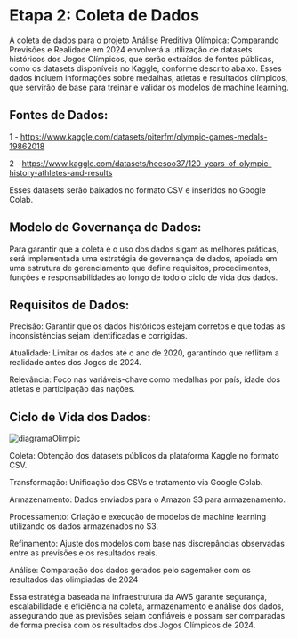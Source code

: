 # Etapa 2: Coleta de Dados

A coleta de dados para o projeto Análise Preditiva Olímpica: Comparando Previsões e Realidade em 2024 envolverá a utilização de datasets históricos dos Jogos Olímpicos, que serão extraídos de fontes públicas, como os datasets disponíveis no Kaggle, conforme descrito abaixo. Esses dados incluem informações sobre medalhas, atletas e resultados olímpicos, que servirão de base para treinar e validar os modelos de machine learning.

## Fontes de Dados:

1 - https://www.kaggle.com/datasets/piterfm/olympic-games-medals-19862018

2 - https://www.kaggle.com/datasets/heesoo37/120-years-of-olympic-history-athletes-and-results

Esses datasets serão baixados no formato CSV e inseridos no Google Colab.

## Modelo de Governança de Dados:

Para garantir que a coleta e o uso dos dados sigam as melhores práticas, será implementada uma estratégia de governança de dados, apoiada em uma estrutura de gerenciamento que define requisitos, procedimentos, funções e responsabilidades ao longo de todo o ciclo de vida dos dados.

## Requisitos de Dados:

Precisão: Garantir que os dados históricos estejam corretos e que todas as inconsistências sejam identificadas e corrigidas.

Atualidade: Limitar os dados até o ano de 2020, garantindo que reflitam a realidade antes dos Jogos de 2024.

Relevância: Foco nas variáveis-chave como medalhas por país, idade dos atletas e participação das nações.

## Ciclo de Vida dos Dados:

![diagramaOlimpic](https://github.com/user-attachments/assets/cece1f1f-2de3-49b7-b6ad-f4463c51268d)

Coleta: Obtenção dos datasets públicos da plataforma Kaggle no formato CSV.

Transformação: Unificação dos CSVs e tratamento via Google Colab.

Armazenamento: Dados enviados para o Amazon S3 para armazenamento.

Processamento: Criação e execução de modelos de machine learning utilizando os dados armazenados no S3.

Refinamento: Ajuste dos modelos com base nas discrepâncias observadas entre as previsões e os resultados reais.

Análise: Comparação dos dados gerados pelo sagemaker com os resultados das olimpiadas de 2024

Essa estratégia baseada na infraestrutura da AWS garante segurança, escalabilidade e eficiência na coleta, armazenamento e análise dos dados, assegurando que as previsões sejam confiáveis e possam ser comparadas de forma precisa com os resultados dos Jogos Olímpicos de 2024.

